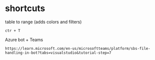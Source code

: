 # shortcuts

table to range (adds colors and filters)
```
ctr + T
```


Azure bot + Teams 
```
https://learn.microsoft.com/en-us/microsoftteams/platform/sbs-file-handling-in-bot?tabs=visualstudio&tutorial-step=7
```
